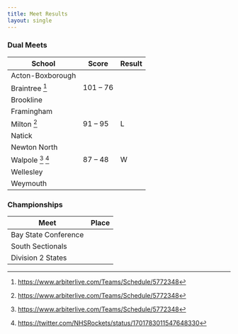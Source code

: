 ```yaml
---
title: Meet Results
layout: single
---
```


[^ArbiterSports]: <https://www.arbiterlive.com/Teams/Schedule/5772348>

### Dual Meets

| School                              | Score    | Result |
|-------------------------------------|----------|--------|
| Acton-Boxborough                    |          |        |
| Braintree [^ArbiterSports]          | 101 – 76 |        |
| Brookline                           |          |        |
| Framingham                          |          |        |
| Milton [^ArbiterSports]             | 91 – 95  | L      |
| Natick                              |          |        |
| Newton North                        |          |        |
| Walpole [^ArbiterSports] [^2023000] | 87 – 48  | W      |
| Wellesley                           |          |        |
| Weymouth                            |          |        |

[^2023000]: <https://twitter.com/NHSRockets/status/1701783011547648330>

### Championships

| Meet                 | Place |
|----------------------|-------|
| Bay State Conference |       |
| South Sectionals     |       |
| Division 2 States    |       |
